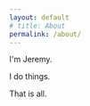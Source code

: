 ```yaml
---
layout: default
# title: About
permalink: /about/
---
```


I'm Jeremy. 

I do things.

That is all.
